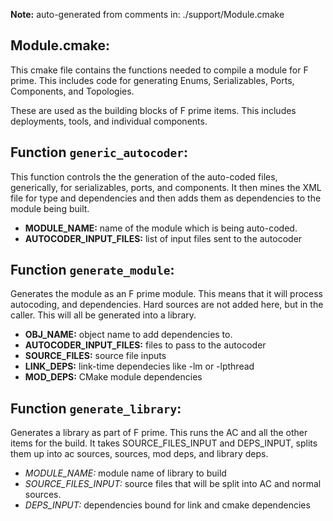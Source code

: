 **Note:** auto-generated from comments in: ./support/Module.cmake

## Module.cmake:

This cmake file contains the functions needed to compile a module for F prime. This
includes code for generating Enums, Serializables, Ports, Components, and Topologies.

These are used as the building blocks of F prime items. This includes deployments,
tools, and individual components.


## Function `generic_autocoder`:

This function controls the the generation of the auto-coded files, generically, for serializables, ports,
and components. It then mines the XML file for type and  dependencies and then adds them as dependencies to
the module being built.

- **MODULE_NAME:** name of the module which is being auto-coded.
- **AUTOCODER_INPUT_FILES:** list of input files sent to the autocoder


## Function `generate_module`:

Generates the module as an F prime module. This means that it will process autocoding,
and dependencies. Hard sources are not added here, but in the caller. This will all be
generated into a library.

- **OBJ_NAME:** object name to add dependencies to.
- **AUTOCODER_INPUT_FILES:** files to pass to the autocoder
- **SOURCE_FILES:** source file inputs
- **LINK_DEPS:** link-time dependecies like -lm or -lpthread
- **MOD_DEPS:** CMake module dependencies


## Function `generate_library`:

Generates a library as part of F prime. This runs the AC and all the other items for the build.
It takes SOURCE_FILES_INPUT and DEPS_INPUT, splits them up into ac sources, sources, mod deps,
and library deps.
- *MODULE_NAME:* module name of library to build
- *SOURCE_FILES_INPUT:* source files that will be split into AC and normal sources.
- *DEPS_INPUT:* dependencies bound for link and cmake dependencies



